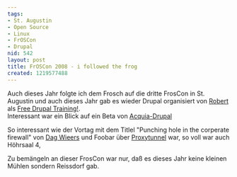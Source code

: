 ```yaml
---
tags:
- St. Augustin
- Open Source
- Linux
- FrOSCon
- Drupal
nid: 542
layout: post
title: FrOSCon 2008 - i followed the frog
created: 1219577488
---
```

<p>Auch dieses Jahr folgte ich dem Frosch auf die dritte FrosCon in St. Augustin und auch dieses Jahr gab es wieder Drupal organisiert von <a href="http://robshouse.net">Robert</a> als <a href="http://groups.drupal.org/node/13088">Free Drupal Training!</a>.<br />Interessant war ein Blick auf ein Beta von <a href="http://acquia.com">Acquia-Drupal</a></p><p>So interessant wie der Vortag mit dem Titlel &quot;Punching hole in the corperate firewall&quot; von <a href="http://dag.wieers.com">Dag Wieers</a> und Foobar über <a href="http://proxytunnel.sourceforge.net/">Proxytunnel</a> war, so voll war auch Höhrsaal 4,</p><p>Zu bemängeln an dieser FrosCon war nur, daß es dieses Jahr keine kleinen Mühlen sondern Reissdorf gab.</p><!--break-->
